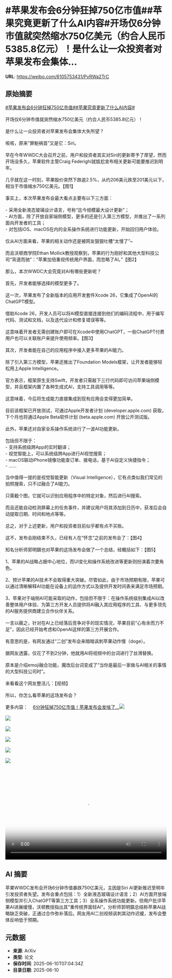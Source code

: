 # #苹果发布会6分钟狂掉750亿市值##苹果究竟更新了什么AI内容#开场仅6分钟市值就突然缩水750亿美元（约合人民币5385.8亿元）！是什么让一众投资者对苹果发布会集体...

**URL**: https://weibo.com/6105753431/PvRWa2TrC

## 原始摘要

<a href="https://m.weibo.cn/search?containerid=231522type%3D1%26t%3D10%26q%3D%23%E8%8B%B9%E6%9E%9C%E5%8F%91%E5%B8%83%E4%BC%9A6%E5%88%86%E9%92%9F%E7%8B%82%E6%8E%89750%E4%BA%BF%E5%B8%82%E5%80%BC%23&amp;extparam=%23%E8%8B%B9%E6%9E%9C%E5%8F%91%E5%B8%83%E4%BC%9A6%E5%88%86%E9%92%9F%E7%8B%82%E6%8E%89750%E4%BA%BF%E5%B8%82%E5%80%BC%23" data-hide=""><span class="surl-text">#苹果发布会6分钟狂掉750亿市值#</span></a><a href="https://m.weibo.cn/search?containerid=231522type%3D1%26t%3D10%26q%3D%23%E8%8B%B9%E6%9E%9C%E7%A9%B6%E7%AB%9F%E6%9B%B4%E6%96%B0%E4%BA%86%E4%BB%80%E4%B9%88AI%E5%86%85%E5%AE%B9%23&amp;extparam=%23%E8%8B%B9%E6%9E%9C%E7%A9%B6%E7%AB%9F%E6%9B%B4%E6%96%B0%E4%BA%86%E4%BB%80%E4%B9%88AI%E5%86%85%E5%AE%B9%23" data-hide=""><span class="surl-text">#苹果究竟更新了什么AI内容#</span></a><br><br>开场仅6分钟市值就突然缩水750亿美元（约合人民币5385.8亿元）！<br><br>是什么让一众投资者对苹果发布会集体大失所望？<br><br>咳咳，原来“罪魁祸首”又是它：Siri。<br><br>早在今年WWDC大会召开之前，用户和投资者其实对Siri的更新寄予了厚望，然而开场没多久，苹果软件主管Craig Federighi就尴尬宣布相关更新可能要推迟到明年。<br><br>几乎就在这一时刻，苹果股价突然下跌逾2.5%，从约206美元跌至201美元以下，相当于市值缩水750亿美元。【图1】<br><br>事实上，本次苹果发布会最大看点主要有以下三方面：<br><br>- 采用全新液态玻璃设计语言，号称“迄今规模最大设计更新”；<br>- AI方面，除了开放自家端侧模型，更多的还是引入第三方模型，并推出了一系列面向开发者的工具；<br>- 对包括iOS、macOS在内的全系操作系统进行功能更新，开始回归用户体验。<br><br>仅从AI方面来看，苹果的相关动作还是被网友狠狠吐槽“太慢了”~<br><br>而且沃顿商学院Ethan Mollick教授观察到，苹果的行为刚好和其他大型科技公司“背道而驰”：“苹果加倍重视传统用户界面，而忽略了AI。”【图2】<br><br>那么，本次WWDC大会究竟对AI有哪些更新呢？<br><br>首先，开发者能够选择的模型更多了。<br><br>这一次，苹果发布了全新版本的应用开发套件Xcode 26，它集成了OpenAI的ChatGPT模型。<br><br>借助Xcode 26，开发人员可以将AI模型直接连接到他们的编码流程中，用于编写代码、测试和文档，以及迭代设计和修复错误等等。<br><br>这意味着开发者无需创建账户即可在Xcode中使用ChatGPT，一些ChatGPT付费用户也可以关联账户来提升使用频率。【图3】<br><br>其次，开发者能在自己的应用程序中接入更多苹果的AI能力。<br><br>除了引入第三方模型，苹果还推出了Foundation Models框架，让开发者能够轻松用上Apple Intelligence。<br><br>官方表示，框架原生支持Swift，开发者只需敲下三行代码即可访问苹果端侧模型，并且框架内置了各种生成式AI，支持工具调用等等。<br><br>这意味着，今后将生成能力直接集成到现有应用会变得更加简单。<br><br>目前该框架已开放测试，可通过Apple开发者计划 (developer.apple.com) 获取，下个月也将通过Apple Beta软件计划 (beta.apple.com) 开放公开测试版。<br><br>此外，苹果还对自家全系操作系统进行了一波AI功能更新。<br><br>包括但不限于：<br>- 支持系统级跨App的实时翻译；<br>- 视觉智能上，可以系统级跨App进行AI视觉搜索；<br>- macOS联动iPhone镜像功能查订单、接电话，基于AI自定义快捷指令；<br>- ……<br><br>当中值得一提的是视觉智能更新（Visual Intelligence），它有点类似我们常见的拍照搜索，只不过融合了AI能力。<br><br>只需截个图，它就可以识别应用程序中的特定对象，然后进行AI搜索。<br><br>而且还能自动检测屏幕上的任务事件，并建议用户将其添加到日历中，获准后会自动提取日期、时间和地点等等。<br><br>总之，对于上述更新，用户和投资者目前似乎都有点不买账。<br><br>这不，发布会刚结束不久，已经有人在“怀念”之前的发布会了：【图4】<br><br>知名分析师郭明錤也对苹果的这场发布会做了一个总结，经概括如下：【图5】<br><br>1、苹果的AI战略占据中心地位，而UI变化和操作系统改进等更新则扮演着次要角色。<br><br>2、预计苹果的AI技术不会取得重大突破。尽管如此，由于市场预期有限，苹果可以通过清晰解释AI功能在设备上的运作方式以及提供开发时间表来满足市场预期。<br><br>3、苹果对于端侧AI可能采取的动作，包括但不限于：在操作系统级别集成AI以改善整体用户体验、为第三方开发人员提供将AI融入其应用程序的工具、与更多领先的AI服务提供商建立合作伙伴关系。<br><br>一言以蔽之，针对在AI上已经落后竞争对手的现实情况，苹果目前“心有余而力不足”，因此已经开始考虑和OpenAI这样的第三方开展合作。<br><br>有意思的是，有网友通过“二创”发布会来暗暗讽刺苹果动作慢（doge）。<br><br>据网友透露，仅花了不到2分钟，他就用AI将视频中的台词进行了丝滑替换。<br><br>原本是介绍emoji融合功能，魔改后台词变成了“当你是最后一家做与AI相关的事情的大型科技公司时”。<br><br>来看看这个网友整活儿：【视频】<br><br>所以，你怎么看苹果的这场发布会？<br><br>更多内容：<a href="https://weibo.cn/sinaurl?u=https%3A%2F%2Fmp.weixin.qq.com%2Fs%2F7kGLO5MNwD9SFfLenXxEkA" data-hide=""><span class="url-icon"><img style="width: 1rem;height: 1rem" src="https://h5.sinaimg.cn/upload/2015/09/25/3/timeline_card_small_web_default.png" referrerpolicy="no-referrer"></span><span class="surl-text">6分钟狂掉750亿市值！苹果发布会发啥了…</span></a><img style="" src="https://tvax3.sinaimg.cn/large/006Fd7o3ly1i2a3b7a4mhj30u00jdq71.jpg" referrerpolicy="no-referrer"><br><br><img style="" src="https://tvax2.sinaimg.cn/large/006Fd7o3ly1i2a3b8thtnj30ur0gtn4t.jpg" referrerpolicy="no-referrer"><br><br><img style="" src="https://tvax4.sinaimg.cn/large/006Fd7o3ly1i2a3batrkuj30zk0jp7hl.jpg" referrerpolicy="no-referrer"><br><br><img style="" src="https://tvax3.sinaimg.cn/large/006Fd7o3ly1i2a3bcmppsj30td0m7tjm.jpg" referrerpolicy="no-referrer"><br><br><img style="" src="https://tvax2.sinaimg.cn/large/006Fd7o3ly1i2a3bem26jj30rr0zkatj.jpg" referrerpolicy="no-referrer"><br><br><img style="" src="https://tvax3.sinaimg.cn/large/006Fd7o3ly1i2a3c405vej31hk0u0znq.jpg" referrerpolicy="no-referrer"><br><br><br clear="both"><div style="clear: both"></div><video controls="controls" poster="https://tvax1.sinaimg.cn/orj480/006Fd7o3ly1i2a3c438hmj31hk0u0znq.jpg" style="width: 100%"><source src="https://f.video.weibocdn.com/o0/1oDlhRjTlx08oVCmjy5i010412003mHH0E010.mp4?label=mp4_720p&amp;template=1284x720.25.0&amp;ori=0&amp;ps=1CwnkDw1GXwCQx&amp;Expires=1749542398&amp;ssig=Pyys6KegF2&amp;KID=unistore,video"><source src="https://f.video.weibocdn.com/o0/tnCZGHdmlx08oVClWXeo010412001GUp0E010.mp4?label=mp4_hd&amp;template=856x480.25.0&amp;ori=0&amp;ps=1CwnkDw1GXwCQx&amp;Expires=1749542398&amp;ssig=kMZVnhOPpA&amp;KID=unistore,video"><source src="https://f.video.weibocdn.com/o0/oGKa7HNulx08oVClZZsY0104120014Jl0E010.mp4?label=mp4_ld&amp;template=640x360.25.0&amp;ori=0&amp;ps=1CwnkDw1GXwCQx&amp;Expires=1749542398&amp;ssig=ggxVBtW80w&amp;KID=unistore,video"><p>视频无法显示，请前往<a href="https://video.weibo.com/show?fid=1034%3A5175954872402058" target="_blank" rel="noopener noreferrer">微博视频</a>观看。</p></video>

## AI 摘要

苹果WWDC发布会开场6分钟市值暴跌750亿美元，主因是Siri AI更新推迟至明年引发投资者失望。发布会重点包括：1）全新液态玻璃设计语言；2）AI方面开放端侧模型并引入ChatGPT等第三方工具；3）全系操作系统功能更新。但用户批评苹果AI进展缓慢，沃顿教授指出其"重传统界面轻AI"。分析师郭明錤总结称苹果AI战略缺乏突破，正通过合作弥补落后。网友用AI二创视频讽刺其动作迟缓，发布会整体反响低于预期。

## 元数据

- **来源**: ArXiv
- **类型**: 论文
- **保存时间**: 2025-06-10T07:04:34Z
- **目录日期**: 2025-06-10

